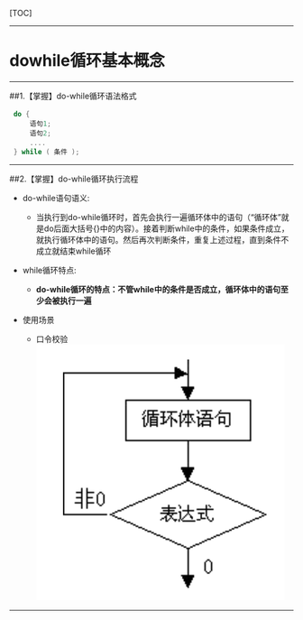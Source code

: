 

[TOC]

---

# dowhile循环基本概念



---

##1.【掌握】do-while循环语法格式

```c
 do {
     语句1;
     语句2;
     ....
 } while ( 条件 );

```
---

##2.【掌握】do-while循环执行流程

- do-while语句语义:
    + 当执行到do-while循环时，首先会执行一遍循环体中的语句（“循环体”就是do后面大括号{}中的内容）。接着判断while中的条件，如果条件成立，就执行循环体中的语句。然后再次判断条件，重复上述过程，直到条件不成立就结束while循环

- while循环特点:
    + **do-while循环的特点：不管while中的条件是否成立，循环体中的语句至少会被执行一遍**

- 使用场景
    + 口令校验
![](images/Snip20150515_6.png)
---



